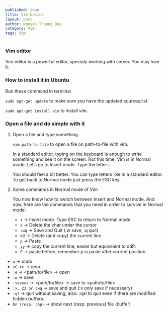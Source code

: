 ```yaml
---
published: true
title: Vim basics
layout: post
author: Nguyen Truong Duy
category: Vim
tags: Vim
---
```


### Vim editor

Vim editor is a powerful editor, specialy working with server. You may love it.


### How to install it in Ubuntu

Run these command in terminal

```	sudo apt-get update	``` to make sure you have the updated sources.list

```	sudo apt-get install vim ``` to install vim.


### Open a file and do simple with it


1. Open a file and type something.

	``` vim path-to-file ``` to open a file on path-to-file with vim.

	In a standard editor, typing on the keyboard is enough to write something and see it on the screen. Not this time. Vim is in Normal mode. Let’s go to Insert mode. Type the letter i.

	You should feel a bit better. You can type letters like in a standard editor. To get back to Normal mode just press the ESC key.

2. Some commands in Normal mode of Vim

	You now know how to switch between Insert and Normal mode. And now, here are the commands that you need in order to survive in Normal mode:

	*	``` i ``` → Insert mode. Type ESC to return to Normal mode.
	* ``` x ``` → Delete the char under the cursor
	* ``` :wq ``` → Save and Quit (:w save, :q quit)
	* ``` dd ``` → Delete (and copy) the current line
	* ``` p ``` → Paste
	* ``` yy ``` → copy the current line, easier but equivalent to ddP.
	* ``` P ``` → paste before, remember p is paste after current position.
  * ``` u ``` → undo.
  * ``` <C-r> ``` → redo.
  * ``` :e ``` → <path/to/file> → open
  * ``` :w ``` → save
  * ``` :saveas ``` → <path/to/file> → save to <path/to/file>
  * ``` :x, ZZ or :wq ``` → save and quit (:x only save if necessary)
  * ``` :q! ``` → quit without saving, also: :qa! to quit even if there are modified hidden buffers.
  * ``` bn (resp. :bp) ``` → show next (resp. previous) file (buffer)

